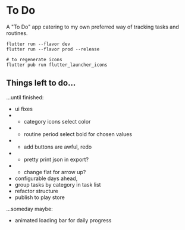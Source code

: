 # To Do

A "To Do" app catering to my own preferred way of tracking tasks and routines. 

```
flutter run --flavor dev
flutter run --flavor prod --release

# to regenerate icons
flutter pub run flutter_launcher_icons
```

## Things left  to do...

...until finished:

- ui fixes
- - category icons select color
- - routine period select bold for chosen values
- - add buttons are awful, redo 
- - pretty print json in export?
- - change flat for arrow up?
- configurable days ahead, 
- group tasks by category in task list
- refactor structure
- publish to play store

...someday maybe:

- animated loading bar for daily progress
